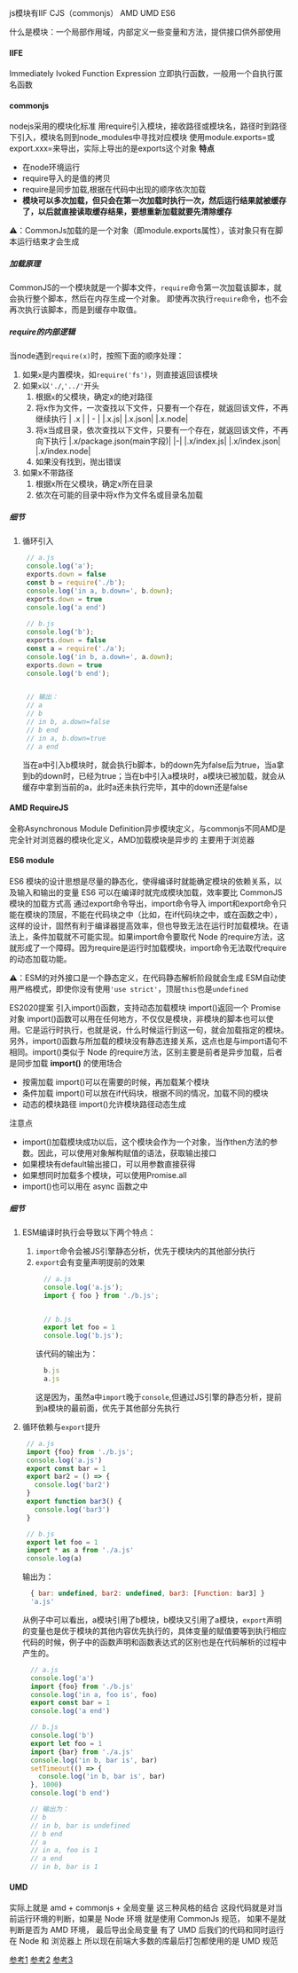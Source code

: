 js模块有IIF CJS（commonjs） AMD UMD ES6

什么是模块：一个局部作用域，内部定义一些变量和方法，提供接口供外部使用

#### IIFE
Immediately Ivoked Function Expression
立即执行函数，一般用一个自执行匿名函数


#### commonjs
nodejs采用的模块化标准
用require引入模块，接收路径或模块名，路径时到路径下引入，模块名则到node_modules中寻找对应模块
使用module.exports=或export.xxx=来导出，实际上导出的是exports这个对象
**特点**
- 在node环境运行
- require导入的是值的拷贝
- require是同步加载,根据在代码中出现的顺序依次加载
- **模块可以多次加载，但只会在第一次加载时执行一次，然后运行结果就被缓存了，以后就直接读取缓存结果，要想重新加载就要先清除缓存**

⚠️：CommonJs加载的是一个对象（即module.exports属性），该对象只有在脚本运行结束才会生成

##### 加载原理
CommonJS的一个模块就是一个脚本文件，`require`命令第一次加载该脚本，就会执行整个脚本，然后在内存生成一个对象。
即使再次执行`require`命令，也不会再次执行该脚本，而是到缓存中取值。

##### require的内部逻辑
当node遇到`require(x)`时，按照下面的顺序处理：
1. 如果`x`是内置模块，如`require('fs')`，则直接返回该模块
2. 如果`x`以`'./`,`'../'`开头
   1. 根据`x`的父模块，确定x的绝对路径
   2. 将x作为文件，一次查找以下文件，只要有一个存在，就返回该文件，不再继续执行
       | .x |
       | - |
       |.x.js|
       |.x.json|
       |.x.node|
   3. 将x当成目录，依次查找以下文件，只要有一个存在，就返回该文件，不再向下执行
      |.x/package.json(main字段)|
      |-|
      |.x/index.js|
      |.x/index.json|
      |.x/index.node|
   4. 如果没有找到，抛出错误
3. 如果x不带路径
   1. 根据x所在父模块，确定x所在目录
   2. 依次在可能的目录中将x作为文件名或目录名加载 

##### 细节
1. 循环引入
   ```js
    // a.js
    console.log('a');
    exports.down = false
    const b = require('./b');
    console.log('in a, b.down=', b.down);
    exports.down = true
    console.log('a end')
    
    // b.js
    console.log('b');
    exports.down = false
    const a = require('./a');
    console.log('in b, a.down=', a.down);
    exports.down = true
    console.log('b end');


    // 输出：
    // a
    // b
    // in b, a.down=false
    // b end
    // in a, b.down=true
    // a end
   ```
   当在a中引入b模块时，就会执行b脚本，b的down先为false后为true，当a拿到b的down时，已经为true；当在b中引入a模块时，a模块已被加载，就会从缓存中拿到当前的a，此时a还未执行完毕，其中的down还是false



#### AMD RequireJS
全称Asynchronous Module Definition异步模块定义，与commonjs不同AMD是完全针对浏览器的模块化定义，AMD加载模块是异步的
主要用于浏览器


#### ES6 module
ES6 模块的设计思想是尽量的静态化，使得编译时就能确定模块的依赖关系，以及输入和输出的变量
ES6 可以在编译时就完成模块加载，效率要比 CommonJS 模块的加载方式高
通过export命令导出，import命令导入
import和export命令只能在模块的顶层，不能在代码块之中（比如，在if代码块之中，或在函数之中），这样的设计，固然有利于编译器提高效率，但也导致无法在运行时加载模块。在语法上，条件加载就不可能实现。如果import命令要取代 Node 的require方法，这就形成了一个障碍。因为require是运行时加载模块，import命令无法取代require的动态加载功能。

⚠️：ESM的对外接口是一个静态定义，在代码静态解析阶段就会生成
ESM自动使用严格模式，即使你没有使用`'use strict'`，顶层`this`也是`undefined`

ES2020提案 引入import()函数，支持动态加载模块
import()返回一个 Promise 对象
import()函数可以用在任何地方，不仅仅是模块，非模块的脚本也可以使用。它是运行时执行，也就是说，什么时候运行到这一句，就会加载指定的模块。另外，import()函数与所加载的模块没有静态连接关系，这点也是与import语句不相同。import()类似于 Node 的require方法，区别主要是前者是异步加载，后者是同步加载
**import()** 的使用场合
- 按需加载
import()可以在需要的时候，再加载某个模块
- 条件加载
import()可以放在if代码块，根据不同的情况，加载不同的模块
- 动态的模块路径
import()允许模块路径动态生成

注意点
- import()加载模块成功以后，这个模块会作为一个对象，当作then方法的参数。因此，可以使用对象解构赋值的语法，获取输出接口
- 如果模块有default输出接口，可以用参数直接获得
- 如果想同时加载多个模块，可以使用Promise.all
- import()也可以用在 async 函数之中


##### 细节
1. ESM编译时执行会导致以下两个特点：
   1. `import`命令会被JS引擎静态分析，优先于模块内的其他部分执行
   2. `export`会有变量声明提前的效果
      ```js
        // a.js
        console.log('a.js');
        import { foo } from './b.js';


        // b.js
        export let foo = 1
        console.log('b.js');
      ```
      该代码的输出为：
      ```js
        b.js
        a.js
      ```
      这是因为，虽然a中`import`晚于`console`,但通过JS引擎的静态分析，提前到a模块的最前面，优先于其他部分先执行

2. 循环依赖与`export`提升
   ```js
    // a.js
    import {foo} from './b.js';
    console.log('a.js')
    export const bar = 1
    export bar2 = () => {
      console.log('bar2')
    }
    export function bar3() {
      console.log('bar3')
    }

    // b.js
    export let foo = 1
    import * as a from './a.js'
    console.log(a)
   ```
    输出为：
    ```js
      { bar: undefined, bar2: undefined, bar3: [Function: bar3] }
      'a.js'
    ```
    从例子中可以看出，a模块引用了b模块，b模块又引用了a模块，`export`声明的变量也是优于模块的其他内容优先执行的，具体变量的赋值要等到执行相应代码的时候，例子中的函数声明和函数表达式的区别也是在代码解析的过程中产生的。

    ```js
      // a.js
      console.log('a')
      import {foo} from './b.js'
      console.log('in a, foo is', foo)
      export const bar = 1
      console.log('a end')

      // b.js
      console.log('b')
      export let foo = 1
      import {bar} from './a.js'
      console.log('in b, bar is', bar)
      setTimeout(() => {
        console.log('in b, bar is', bar)
      }, 1000)
      console.log('b end')

      // 输出为：
      // b
      // in b, bar is undefined
      // b end
      // a
      // in a, foo is 1
      // a end
      // in b, bar is 1
    ```


#### UMD
实际上就是 amd + commonjs + 全局变量 这三种风格的结合
这段代码就是对当前运行环境的判断，如果是 Node 环境 就是使用 CommonJs 规范， 如果不是就判断是否为 AMD 环境， 最后导出全局变量
有了 UMD 后我们的代码和同时运行在 Node 和 浏览器上
所以现在前端大多数的库最后打包都使用的是 UMD 规范



[参考1](https://zhuanlan.zhihu.com/p/33843378)
[参考2](https://juejin.cn/post/6844904093933109261)
[参考3](https://www.cnblogs.com/chenshufang/p/9927543.html)